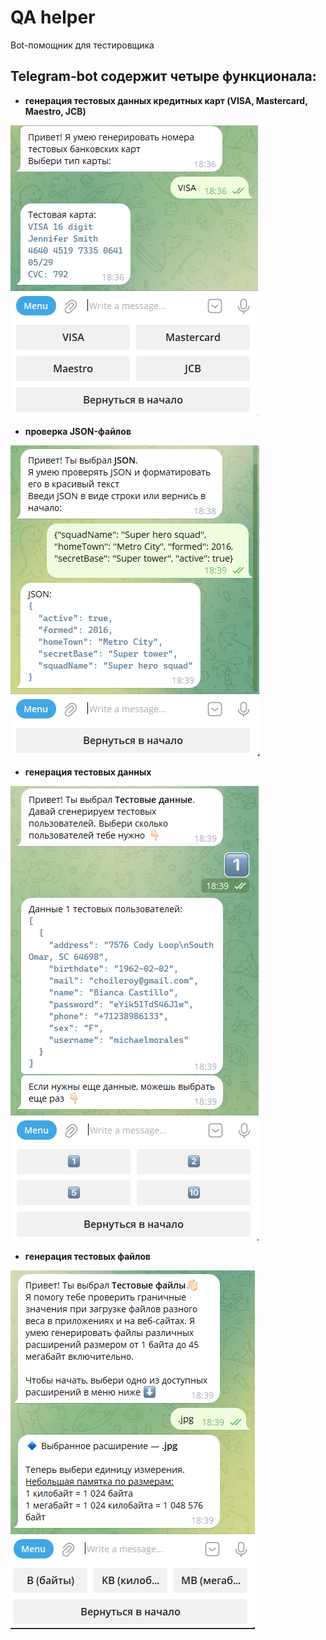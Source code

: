 # QA helper
Bot-помощник для тестировщика

## Telegram-bot содержит четыре функционала:  

- **генерация тестовых данных кредитных карт (VISA, Mastercard, Maestro, JCB)**

<img title="Cards" src="screenshots/cards.png" alt="Кредитные карты">

- **проверка JSON-файлов**  

<img title="json" src="screenshots/json.png" alt="json">

- **генерация тестовых данных**

<img title="json" src="screenshots/data.png" alt="json">

- **генерация тестовых файлов**

<img title="json" src="screenshots/files.png" alt="json">

